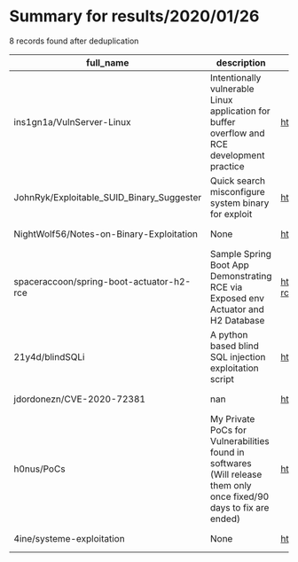 
# Summary for results/2020/01/26
    
8 records found after deduplication

| full_name | description | html_url | matched_list | matched_count | pushed_at | size | stargazers_count | language | forks_count |
|-------------------------------------------|---------------------------------------------------------------------------------------------------------------------|--------------------------------------------------------------|-----------------------|-----------------|---------------------------|--------|--------------------|------------|---------------|
| ins1gn1a/VulnServer-Linux | Intentionally vulnerable Linux application for buffer overflow and RCE development practice | https://github.com/ins1gn1a/VulnServer-Linux | ['rce'] | 1 | 2020-01-26 16:10:04+00:00 | 41 | 14 | C | 0 |
| JohnRyk/Exploitable_SUID_Binary_Suggester | Quick search misconfigure system binary for exploit | https://github.com/JohnRyk/Exploitable_SUID_Binary_Suggester | ['exploit'] | 1 | 2020-01-26 14:05:31+00:00 | 18 | 0 | Shell | 0 |
| NightWolf56/Notes-on-Binary-Exploitation | None | https://github.com/NightWolf56/Notes-on-Binary-Exploitation | ['exploit'] | 1 | 2020-01-26 16:47:22+00:00 | 8 | 0 | | 0 |
| spaceraccoon/spring-boot-actuator-h2-rce | Sample Spring Boot App Demonstrating RCE via Exposed env Actuator and H2 Database | https://github.com/spaceraccoon/spring-boot-actuator-h2-rce | ['rce'] | 1 | 2020-01-26 08:06:46+00:00 | 39917 | 77 | Java | 11 |
| 21y4d/blindSQLi | A python based blind SQL injection exploitation script | https://github.com/21y4d/blindSQLi | ['exploit'] | 1 | 2020-01-26 11:46:42+00:00 | 26 | 75 | Python | 31 |
| jdordonezn/CVE-2020-72381 | nan | https://github.com/jdordonezn/CVE-2020-72381 | ['cve-2'] | 1 | 2020-01-26 19:56:35+00:00 | 0 | 1 | nan | 0 |
| h0nus/PoCs | My Private PoCs for Vulnerabilities found in softwares (Will release them only once fixed/90 days to fix are ended) | https://github.com/h0nus/PoCs | ['vulnerability poc'] | 1 | 2020-01-26 21:27:51+00:00 | 0 | 2 | nan | 2 |
| 4ine/systeme-exploitation | None | https://github.com/4ine/systeme-exploitation | ['exploit'] | 1 | 2020-01-26 12:41:02+00:00 | 9 | 0 | | 0 |
